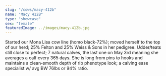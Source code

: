 ```yaml
---
slug: "/cows/macy-412b"
name: "Macy 412B"
type: "showcase"
sex: "female"
featuredImage: ../images/macy-412b.jpg
---
```


Started our Mona Lisa cow line (homo black-72%); moved herself to the top of our herd; 25% Felton and 25% Weiss & Sons in her pedigree.  Udder/teats still close to perfect; 7 natural calves, the last one on May 3rd meaning she averages a calf every 365 days. She is long from pins to hooks and maintains a clean-smooth depth of rib phenotype look; a calving ease specialist w/ avg BW 76lbs or 94% ratio.   
